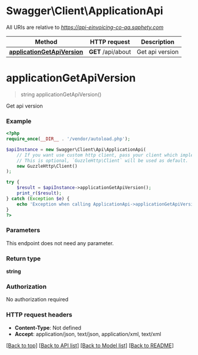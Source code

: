 # Swagger\Client\ApplicationApi

All URIs are relative to *https://api-einvoicing-co-qa.saphety.com*

Method | HTTP request | Description
------------- | ------------- | -------------
[**applicationGetApiVersion**](ApplicationApi.md#applicationGetApiVersion) | **GET** /api/about | Get api version


# **applicationGetApiVersion**
> string applicationGetApiVersion()

Get api version

### Example
```php
<?php
require_once(__DIR__ . '/vendor/autoload.php');

$apiInstance = new Swagger\Client\Api\ApplicationApi(
    // If you want use custom http client, pass your client which implements `GuzzleHttp\ClientInterface`.
    // This is optional, `GuzzleHttp\Client` will be used as default.
    new GuzzleHttp\Client()
);

try {
    $result = $apiInstance->applicationGetApiVersion();
    print_r($result);
} catch (Exception $e) {
    echo 'Exception when calling ApplicationApi->applicationGetApiVersion: ', $e->getMessage(), PHP_EOL;
}
?>
```

### Parameters
This endpoint does not need any parameter.

### Return type

**string**

### Authorization

No authorization required

### HTTP request headers

 - **Content-Type**: Not defined
 - **Accept**: application/json, text/json, application/xml, text/xml

[[Back to top]](#) [[Back to API list]](../../README.md#documentation-for-api-endpoints) [[Back to Model list]](../../README.md#documentation-for-models) [[Back to README]](../../README.md)

